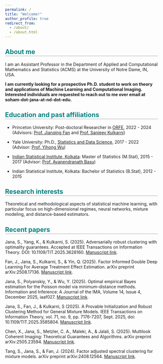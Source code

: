```yaml
---
permalink: /
title: "Welcome!"
author_profile: true
redirect_from: 
  - /about/
  - /about.html
---
```


<h2 style="border-bottom: 2px solid #ccc; color: teal;">About me</h2>

I am an Assistant Professor in the Department of Applied and Computational Mathematics and Statistics (ACMS) at the University of Notre Dame, IN, USA. 

**I am currently looking for a prospective Ph.D. student to work on theory and applications of Machine Learning and Computational Imaging. Interested individuals are requested to reach out to me over email at soham-dot-jana-at-nd-dot-edu.**

<h2 style="border-bottom: 2px solid #ccc; color: teal;">Education and past affiliations</h2>

- Princeton University: Post-doctoral Researcher in [ORFE](https://orfe.princeton.edu/), 2022 - 2024 (Advisors: [Prof. Jianqing Fan](https://fan.princeton.edu/) and [Prof. Sanjeev Kulkarni](https://www.princeton.edu/~kulkarni/))

- Yale University: Ph.D., [Statistics and Data Science](https://statistics.yale.edu/), 2017 - 2022 (Advisor: [Prof. Yihong Wu](http://www.stat.yale.edu/~yw562/))

- [Indian Statistical Institute, Kolkata](https://www.isical.ac.in/): Master of Statistics (M.Stat), 2015 - 2017 (Advisor: [Prof. Ayanendranath Basu](https://www.isical.ac.in/~ayanbasu/))

- Indian Statistical Institute, Kolkata: Bachelor of Statistics (B.Stat), 2012 - 2015



<h2 style="border-bottom: 2px solid #ccc; color: teal;"> Research interests </h2>

Theoretical and methodological aspects of statistical machine learning, with particular focus on high-dimensional regimes, neural networks, mixture modeling, and distance-based estimators.

<h2 style="border-bottom: 2px solid #ccc; color: teal;">Recent papers</h2>

Jana, S., Yang, K., & Kulkarni, S. (2025). Adversarially robust clustering with optimality guarantees. Accepted at IEEE Transactions on Information Theory. DOI: 10.1109/TIT.2025.3628160. [Manuscript link](https://arxiv.org/abs/2306.09977).

Fan, J., Jana, S., Kulkarni, S., & Yin, Q. (2025). Factor Informed Double Deep Learning For Average Treatment Effect Estimation. arXiv preprint arXiv:2508.17136. [Manuscript link](https://janasoham.github.io/files/fiddle.pdf).

Jana, S., Polyanskiy, Y., & Wu, Y. (2025). Optimal empirical Bayes estimation for the Poisson model via minimum-distance methods. Information and Inference: A Journal of the IMA, Volume 14, Issue 4, December 2025, iaaf027. [Manuscript link](https://arxiv.org/abs/2209.01328).

Jana, S., Fan, J., & Kulkarni, S (2025). A Provable Initialization and Robust Clustering Method for General Mixture Models. IEEE Transactions on Information Theory, vol. 71, no. 9, pp. 7176-7207, Sept. 2025, doi: 10.1109/TIT.2025.3585804. [Manuscript link](https://ieeexplore.ieee.org/abstract/document/11069307).

Chen, X., Jana, S., Metzler, C. A., Maleki, A., & Jalali, S. (2025). Multilook Coherent Imaging: Theoretical Guarantees and Algorithms. arXiv preprint arXiv:2505.23594. [Manuscript link](https://janasoham.github.io/files/multilook.pdf).

Tang, S., Jana, S., & Fan, J. (2024). Factor adjusted spectral clustering for mixture models. arXiv preprint arXiv:2408.12564. [Manuscript link](https://janasoham.github.io/files/fasc.pdf).






